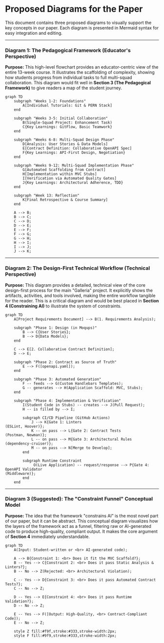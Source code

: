 # Proposed Diagrams for the Paper

This document contains three proposed diagrams to visually support the key concepts in our paper. Each diagram is presented in Mermaid syntax for easy integration and editing.

---

### **Diagram 1: The Pedagogical Framework (Educator's Perspective)**

**Purpose:** This high-level flowchart provides an educator-centric view of the entire 13-week course. It illustrates the scaffolding of complexity, showing how students progress from individual tasks to full multi-squad collaboration. This diagram would fit well in **Section 3 (The Pedagogical Framework)** to give readers a map of the student journey.

```mermaid
graph TD
    subgraph "Weeks 1-2: Foundations"
        A[Individual Tutorials: Git & PERN Stack]
    end

    subgraph "Weeks 3-5: Initial Collaboration"
        B(Single-Squad Project: Enhancement Task)
        C{Key Learnings: GitFlow, Basic Teamwork}
    end

    subgraph "Weeks 6-8: Multi-Squad Design Phase"
        D[Analysis: User Stories & Data Models]
        E[Contract Definition: Collaborative OpenAPI Spec]
        F{Key Learnings: API-First Design, Negotiation}
    end

    subgraph "Weeks 9-12: Multi-Squad Implementation Phase"
        G[Automated Scaffolding from Contract]
        H[Implementation within MVC Stubs]
        I[Verification via Automated Quality Gates]
        J{Key Learnings: Architectural Adherence, TDD}
    end

    subgraph "Week 13: Reflection"
        K[Final Retrospective & Course Summary]
    end

    A --> B;
    B --> C;
    C --> D;
    D --> E;
    E --> F;
    F --> G;
    G --> H;
    H --> I;
    I --> J;
    J --> K;
```

---

### **Diagram 2: The Design-First Technical Workflow (Technical Perspective)**

**Purpose:** This diagram provides a detailed, technical view of the core design-first process for the main "Galleria" project. It explicitly shows the artifacts, activities, and tools involved, making the entire workflow tangible for the reader. This is a critical diagram and would be best placed in **Section 4 (Constraining AI)** to illustrate the system of constraints.

```mermaid
graph TD
    A[Project Requirements Document] --> B(1. Requirements Analysis);
    
    subgraph "Phase 1: Design (in Moqups)"
        B --> C{User Stories};
        B --> D{Data Models};
    end

    C --> E[2. Collaborative Contract Definition];
    D --> E;

    subgraph "Phase 2: Contract as Source of Truth"
        E --> F([openapi.yaml]);
    end

    subgraph "Phase 3: Automated Generation"
        F -- feeds --> G(Custom Handlebars Templates);
        G -- generates --> H(Application Scaffold: MVC, Stubs);
    end

    subgraph "Phase 4: Implementation & Verification"
        I(Student Code in Stubs) -- creates --> J(Pull Request);
        H -- is filled by --> I;
        
        subgraph CI/CD Pipeline (GitHub Actions)
            J --> K{Gate 1: Linters 
(ESLint, Hoover)};
            K -- on pass --> L{Gate 2: Contract Tests 
(Postman, Newman)};
            L -- on pass --> M{Gate 3: Architectural Rules 
(dependency-cruiser)};
            M -- on pass --> N[Merge to Develop];
        end

        subgraph Runtime Constraint
             O(Live Application) -- request/response --> P{Gate 4: OpenAPI Validator 
(Middleware)};
        end
    end
```

---

### **Diagram 3 (Suggested): The "Constraint Funnel" Conceptual Model**

**Purpose:** The idea that the framework "constrains AI" is the most novel part of our paper, but it can be abstract. This conceptual diagram visualizes how the layers of the framework act as a funnel, filtering raw or AI-generated code to produce high-quality, compliant output. It makes the core argument of **Section 4** immediately understandable.

```mermaid
graph TD
    A(Input: Student-written or <br> AI-generated code);

    A --> B{Constraint 1: <br> Does it fit the MVC Scaffold?};
    B -- Yes --> C{Constraint 2: <br> Does it pass Static Analysis & Linters?};
    B -- No --> Z(Rejected: <br> Architectural Violation);
    
    C -- Yes --> D{Constraint 3: <br> Does it pass Automated Contract Tests?};
    C -- No --> Z;

    D -- Yes --> E{Constraint 4: <br> Does it pass Runtime Validation?};
    D -- No --> Z;

    E -- Yes --> F([Output: High-Quality, <br> Contract-Compliant Code]);
    E -- No --> Z;

    style Z fill:#f9f,stroke:#333,stroke-width:2px;
    style F fill:#9f9,stroke:#333,stroke-width:2px;
```
